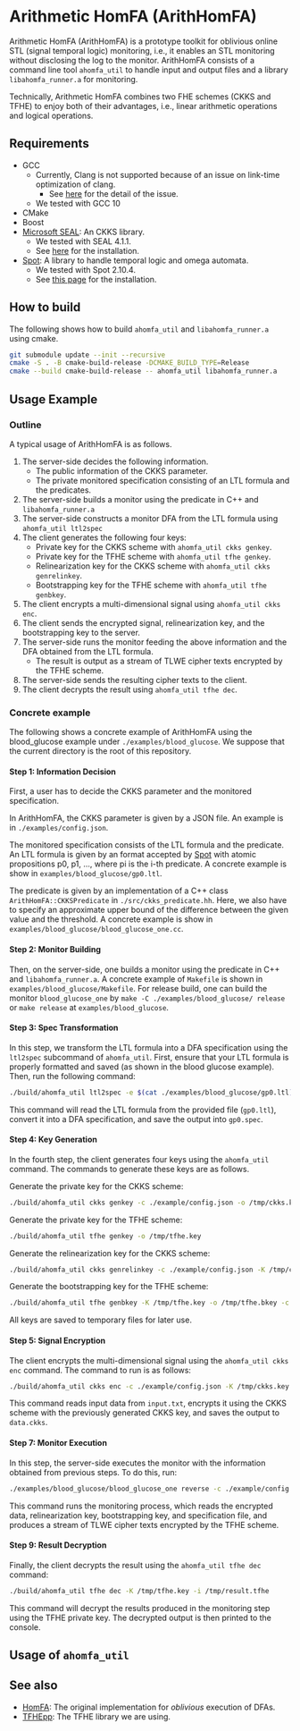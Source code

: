 Arithmetic HomFA (ArithHomFA)
=============================

Arithmetic HomFA (ArithHomFA) is a prototype toolkit for oblivious online STL (signal temporal logic) monitoring, i.e., it enables an STL monitoring without disclosing the log to the monitor. ArithHomFA consists of a command line tool `ahomfa_util` to handle input and output files and a library `libahomfa_runner.a` for monitoring.

Technically, Arithmetic HomFA combines two FHE schemes (CKKS and TFHE) to enjoy both of their advantages, i.e., linear arithmetic operations and logical operations.

Requirements
------------

- GCC
    - Currently, Clang is not supported because of an issue on link-time optimization of clang.
        - See [here](https://stackoverflow.com/questions/60225945/explicit-c-template-instantiation-with-clang) for the detail of the issue.
    - We tested with GCC 10
- CMake
- Boost
- [Microsoft SEAL](https://github.com/microsoft/SEAL): An CKKS library.
    - We tested with SEAL 4.1.1.
    - See [here](https://spot.lre.epita.fr/install.html) for the installation.
- [Spot](https://spot.lre.epita.fr/): A library to handle temporal logic and omega automata. 
    - We tested with Spot 2.10.4.
    - See [this page](https://spot.lre.epita.fr/install.html) for the installation.

How to build
------------

The following shows how to build `ahomfa_util` and `libahomfa_runner.a` using cmake.

```sh
git submodule update --init --recursive
cmake -S . -B cmake-build-release -DCMAKE_BUILD_TYPE=Release
cmake --build cmake-build-release -- ahomfa_util libahomfa_runner.a
```

Usage Example
-------------

### Outline

A typical usage of ArithHomFA is as follows.

1. The server-side decides the following information.
    - The public information of the CKKS parameter.
    - The private monitored specification consisting of an LTL formula and the predicates.
2. The server-side builds a monitor using the predicate in C++ and `libahomfa_runner.a`
3. The server-side constructs a monitor DFA from the LTL formula using `ahomfa_util ltl2spec`
4. The client generates the following four keys:
    - Private key for the CKKS scheme with `ahomfa_util ckks genkey`.
    - Private key for the TFHE scheme with `ahomfa_util tfhe genkey`.
    - Relinearization key for the CKKS scheme with `ahomfa_util ckks genrelinkey`.
    - Bootstrapping key for the TFHE scheme with `ahomfa_util tfhe genbkey`.
5. The client encrypts a multi-dimensional signal using `ahomfa_util ckks enc`.
6. The client sends the encrypted signal, relinearization key, and the bootstrapping key to the server.
7. The server-side runs the monitor feeding the above information and the DFA obtained from the LTL formula.
    - The result is output as a stream of TLWE cipher texts encrypted by the TFHE scheme.
8. The server-side sends the resulting cipher texts to the client.
9. The client decrypts the result using `ahomfa_util tfhe dec`.

### Concrete example

The following shows a concrete example of ArithHomFA using the blood_glucose example under `./examples/blood_glucose`. We suppose that the current directory is the root of this repository.

#### Step 1: Information Decision

First, a user has to decide the CKKS parameter and the monitored specification.

In ArithHomFA, the CKKS parameter is given by a JSON file. An example is in `./examples/config.json`.

The monitored specification consists of the LTL formula and the predicate. An LTL formula is given by an format accepted by [Spot](https://spot.lre.epita.fr/) with atomic propositions p0, p1, ..., where pi is the i-th predicate. A concrete example is show in `examples/blood_glucose/gp0.ltl`.

The predicate is given by an implementation of a C++ class `ArithHomFA::CKKSPredicate` in `./src/ckks_predicate.hh`. Here, we also have to specify an approximate upper bound of the difference between the given value and the threshold. A concrete example is show in `examples/blood_glucose/blood_glucose_one.cc`.

#### Step 2: Monitor Building

Then, on the server-side, one builds a monitor using the predicate in C++ and `libahomfa_runner.a`. A concrete example of `Makefile` is shown in `examples/blood_glucose/Makefile`. For release build, one can build the monitor `blood_glucose_one` by `make -C ./examples/blood_glucose/ release` or `make release` at `examples/blood_glucose`.

#### Step 3: Spec Transformation

In this step, we transform the LTL formula into a DFA specification using the  `ltl2spec` subcommand of `ahomfa_util`. First, ensure that your LTL formula is properly formatted and saved (as shown in the blood glucose example). Then, run the following command:

```sh
./build/ahomfa_util ltl2spec -e $(cat ./examples/blood_glucose/gp0.ltl) > ./examples/blood_glucose/gp0.spec
```
This command will read the LTL formula from the provided file (`gp0.ltl`), convert it into a DFA specification, and save the output into `gp0.spec`.

#### Step 4: Key Generation

In the fourth step, the client generates four keys using the `ahomfa_util` command. The commands to generate these keys are as follows.

Generate the private key for the CKKS scheme:

```sh
./build/ahomfa_util ckks genkey -c ./example/config.json -o /tmp/ckks.key
```

Generate the private key for the TFHE scheme:

```sh
./build/ahomfa_util tfhe genkey -o /tmp/tfhe.key
```

Generate the relinearization key for the CKKS scheme:

```sh
./build/ahomfa_util ckks genrelinkey -c ./example/config.json -K /tmp/ckks.key -o /tmp/ckks.relinkey
```

Generate the bootstrapping key for the TFHE scheme:

```sh
./build/ahomfa_util tfhe genbkey -K /tmp/tfhe.key -o /tmp/tfhe.bkey -c ./example/config.json -S /tmp/ckks.key
```

All keys are saved to temporary files for later use.

#### Step 5: Signal Encryption

The client encrypts the multi-dimensional signal using the `ahomfa_util ckks enc` command. The command to run is as follows:

```sh
./build/ahomfa_util ckks enc -c ./example/config.json -K /tmp/ckks.key -o /tmp/data.ckks < ./examples/blood_glucose/input.txt
```

This command reads input data from `input.txt`, encrypts it using the CKKS scheme with the previously generated CKKS key, and saves the output to `data.ckks`.

#### Step 7: Monitor Execution

In this step, the server-side executes the monitor with the information obtained from previous steps. To do this, run:

```sh
./examples/blood_glucose/blood_glucose_one reverse -c ./example/config.json -f ./examples/blood_glucose/gp0.spec -r /tmp/ckks.relinkey -b /tmp/tfhe.bkey < /tmp/data.ckks > /tmp/result.tfhe
```

This command runs the monitoring process, which reads the encrypted data, relinearization key, bootstrapping key, and specification file, and produces a stream of TLWE cipher texts encrypted by the TFHE scheme.

#### Step 9: Result Decryption

Finally, the client decrypts the result using the `ahomfa_util tfhe dec` command:

```sh
./build/ahomfa_util tfhe dec -K /tmp/tfhe.key -i /tmp/result.tfhe
```

This command will decrypt the results produced in the monitoring step using the TFHE private key. The decrypted output is then printed to the console.

Usage of `ahomfa_util`
----------------------



See also
--------

- [HomFA](https://github.com/virtualsecureplatform/homfa): The original implementation for *oblivious* execution of DFAs.
- [TFHEpp](https://github.com/virtualsecureplatform/TFHEpp/tree/master/include): The TFHE library we are using.
